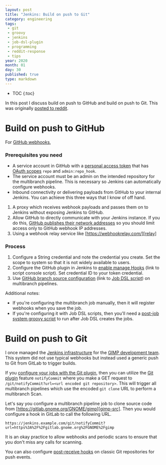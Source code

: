 ```yaml
---
layout: post
title: "Jenkins: Build on push to Git"
category: engineering
tags:
 - git
 - groovy
 - jenkins
 - job-dsl-plugin
 - programming
 - reddit-response
 - tips
year: 2020
month: 01
day: 30
published: true
type: markdown
---
```


- TOC
{:toc}

In this post I discuss build on push to GitHub and build on push to Git.  This
was originally [posted to reddit][reddit].

# Build on push to GitHub

For [GitHub webhooks][webhooks],

### Prerequisites you need

- A service account in GitHub with a [personal access token][token] that has
  [OAuth scopes][scopes] `repo` and `admin:repo_hook`.
- The service account must be an admin on the intended repository for the
  multibranch pipeline.  This is necessary so Jenkins can automatically
  configure webhooks.
- Inbound connectivity or delivering payloads from GitHub to your internal
  Jenkins.  You can achieve this three ways that I know of off hand.

1. A proxy which receives webhook payloads and passes them on to Jenkins without
   exposing Jenkins to GitHub.
2. Allow GitHub to directly communicate with your Jenkins instance.  If you do
this, [GitHub publishes their network addresses][github-networks] so you should
limit access only to GitHub webhook IP addresses.
3. Using a webhook relay service like [https://webhookrelay.com/][relay]

### Process

1. Configure a String credential and note the credential you create.  Set the
   scope to system so that it is not widely available to users.
2. Configure the GitHub plugin in Jenkins to [enable manage
   Hooks][configure-gh-plugin] (link to script console script).  Set credential
   ID to your token credential.
3. Use [GitHub branch source configuration][gh-bs-config] (link to [Job DSL
   script][jdsl-wiki]) on multibranch pipelines.

Additional notes:

- If you're configuring the multibranch job manually, then it will register
  webhooks when you save the job.
- If you're configuring it with Job DSL scripts, then you'll need a [post-job
  system groovy script][post-groovy] to run after Job DSL creates the jobs.

# Build on push to Git

I once managed the [Jenkins infrastructure][gimp-ci] for the [GIMP development
team][gimp].  This system did not use typical webhooks but instead used a
generic push to Git from GitLab to trigger builds.

If you [configure your jobs with the Git plugin][configure-git], then you can
utilize the [Git plugin][git-plugin] feature `notifyCommit` where you make a GET
request to `/git/notifyCommit?url=<url encoded git repository>`.  This will
trigger all multibranch pipelines which use the encoded `git clone` URL to
perform a multibranch Scan.

Let's say you configure a multibranch pipeline job to clone source code from
[https://gitlab.gnome.org/GNOME/gimp][gimp-src].  Then you would configure a
hook in GitLab to call the following URL.

    https://jenkins.example.com/git/notifyCommit?url=https%3A%2F%2Fgitlab.gnome.org%2FGNOME%2Fgimp

It is an okay practice to allow webhooks and periodic scans to ensure that you
don't miss any calls for scanning.

You can also configure [post-receive hooks][git-hook] on classic Git
repositories for push events.

[webhooks]: https://developer.github.com/webhooks/
[reddit]: https://www.reddit.com/r/jenkinsci/comments/ewaqdt/building_on_push/fg20g1q/
[token]: https://help.github.com/en/github/authenticating-to-github/creating-a-personal-access-token-for-the-command-line
[scopes]: https://developer.github.com/apps/building-oauth-apps/understanding-scopes-for-oauth-apps/
[github-networks]: https://help.github.com/en/github/authenticating-to-github/about-githubs-ip-addresses
[configure-gh-plugin]: https://github.com/samrocketman/jenkins-bootstrap-shared/blob/f8be25b3b8b5b65e4f187790ee413068930a9a3b/scripts/configure-github-plugin.groovy#L61-L71
[gh-bs-config]: https://github.com/samrocketman/jervis/blob/76d8725b8f315b53eca411019883d0330594ca95/jobs/jenkins_job_multibranch_pipeline.groovy#L44-L60
[jdsl-wiki]: https://github.com/jenkinsci/job-dsl-plugin/wiki
[post-groovy]: https://github.com/samrocketman/jenkins-bootstrap-jervis/blob/30362f082674872e6493f318ba4ad8aba05758b0/configs/job_jervis_config.xml#L83-L89
[gimp-ci]: https://gitlab.gnome.org/World/gimp-ci
[gimp]: https://www.gimp.org/
[configure-git]: https://gitlab.gnome.org/World/gimp-ci/jenkins-dsl/blob/a7ddf27940f3e0445ee0a7a66f830ad8869c27c8/jobs/gimp_multibranch_pipelines.groovy#L23-70
[git-plugin]: https://plugins.jenkins.io/git
[relay]: https://webhookrelay.com/
[gimp-src]: https://gitlab.gnome.org/GNOME/gimp
[git-hook]: https://git-scm.com/book/en/v2/Customizing-Git-Git-Hooks#_code_post_receive_code
